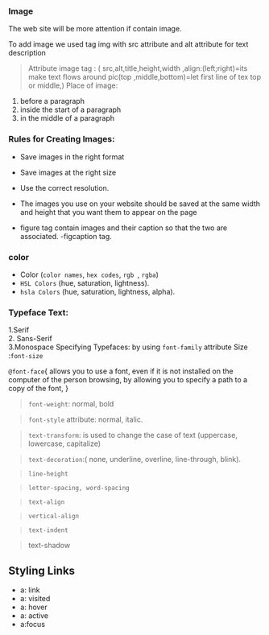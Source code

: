 ### Image

The web site will be more attention if contain image. 

To add image we used tag img with src attribute and alt attribute for text description
>Attribute image tag :
(    src,alt,title,height,width ,align:(left;right)=its make text flows around pic(top ,middle,bottom)=let first line of tex top or middle,)
Place of image:
1. before a paragraph
2. inside the start of a paragraph
3. in the middle of a paragraph

### Rules for Creating Images:
- Save images in the right format

- Save images at the right size
- Use the correct resolution.
* The images you use on your website should be saved at the same width and height that you want them to appear on the page
- figure tag contain images and their caption so that the two are associated.
-figcaption tag.

### color    
- Color (`color names`, `hex codes`, `rgb `, `rgba`)
- `HSL Colors` (hue, saturation, lightness).
- `hsla Colors` (hue, saturation, lightness, alpha).

###  Typeface Text:
1.Serif    
2. Sans-Serif    
3.Monospace
Specifying Typefaces: by using `font-family` attribute 
Size :`font-size`

`@font-face`{ allows you to use a font, even if it is not installed on the computer of the person browsing, by allowing you to specify a path to a copy of the font,         }

>`font-weight`: normal, bold

>`font-style` attribute: normal, italic.

>`text-transform`: is used to change the case of text (uppercase, lowercase, capitalize)

>`text-decoration`:( none, underline, overline, line-through, blink).

>`line-height`

>`letter-spacing, word-spacing`

>`text-align`

>`vertical-align`

>`text-indent`

>text-shadow
## Styling Links

-	a: link
-	a: visited
-	a: hover
-	a: active
-	a:focus
